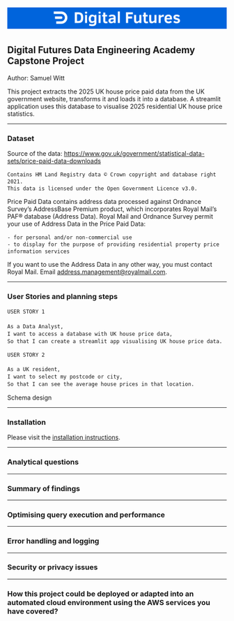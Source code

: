 # ![Digital Futures Academy](https://github.com/digital-futures-academy/DataScienceMasterResources/blob/main/Resources/datascience-notebook-header.png?raw=true)

## Digital Futures Data Engineering Academy Capstone Project
Author: Samuel Witt

This project extracts the 2025 UK house price paid data from the UK government website, transforms it and loads it into a database. A streamlit application uses this database to visualise 2025 residential UK house price statistics. 

---

### Dataset
Source of the data: https://www.gov.uk/government/statistical-data-sets/price-paid-data-downloads

    Contains HM Land Registry data © Crown copyright and database right 2021.
    This data is licensed under the Open Government Licence v3.0.

Price Paid Data contains address data processed against Ordnance Survey’s AddressBase Premium product, which incorporates Royal Mail’s PAF® database (Address Data). Royal Mail and Ordnance Survey permit your use of Address Data in the Price Paid Data:

    - for personal and/or non-commercial use
    - to display for the purpose of providing residential property price information services

If you want to use the Address Data in any other way, you must contact Royal Mail. Email address.management@royalmail.com.

---

### User Stories and planning steps
```txt
USER STORY 1

As a Data Analyst,
I want to access a database with UK house price data,
So that I can create a streamlit app visualising UK house price data.
```

```txt
USER STORY 2

As a UK resident,
I want to select my postcode or city,
So that I can see the average house prices in that location.
```

Schema design

---

### Installation
Please visit the [installation instructions](INSTALLATION.md).

---

### Analytical questions


---

### Summary of findings

---


###  Optimising query execution and performance 
<!-- How would I go about optimising query execution and performance if the dataset continues to increase? -->
---

### Error handling and logging
<!-- What error handling and logging have you included in your code and how this could be leveraged? -->
---

### Security or privacy issues

<!-- Are there any security or privacy issues that you need to consider and how would you mitigate them? -->
---

### How this project could be deployed or adapted into an automated cloud environment using the AWS services you have covered?
<!-- How this project could be deployed or adapted into an automated cloud environment using the AWS services you have covered? -->